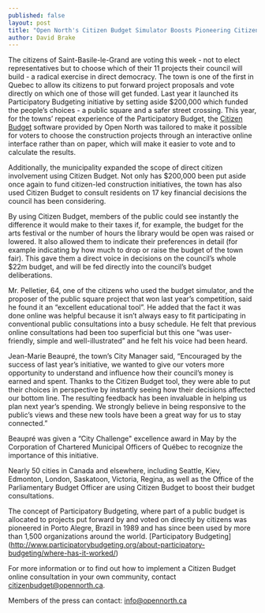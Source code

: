 ```yaml
---
published: false
layout: post
title: "Open North's Citizen Budget Simulator Boosts Pioneering Citizen Engagement Project"
author: David Brake
---
```


The citizens of Saint-Basile-le-Grand are voting this week - not to elect representatives but to choose which of their 11 projects their council will build - a radical exercise in direct democracy. The town is one of the first in Quebec to allow its citizens to put forward project proposals and vote directly on which one of those will get funded. Last year it launched its Participatory Budgeting initiative by setting aside $200,000 which funded the people’s choices -  a public square and a safer street crossing. This year, for the towns’ repeat experience of the Participatory Budget, the [Citizen Budget](http://www.citizenbudget.com) software provided by Open North was tailored to make it possible for voters to choose the construction projects through an interactive online interface rather than on paper, which will make it easier to vote and to calculate the results.

Additionally, the municipality expanded the scope of direct citizen involvement using Citizen Budget. Not only has $200,000 been put aside once again to fund citizen-led construction initiatives, the town has also used Citizen Budget to consult residents on 17 key financial decisions the council has been considering. 

By using Citizen Budget, members of the public could see instantly the difference it would make to their taxes if, for example, the budget for the arts festival or the number of hours the library would be open was raised or lowered. It also allowed them to indicate their preferences in detail (for example indicating by how much to drop or raise the budget of the town fair). This gave them a direct voice in decisions on the council’s whole $22m budget, and will be fed directly into the council’s budget deliberations.

Mr. Pelletier, 64, one of the citizens who used the budget simulator, and the proposer of the public square project that won last year’s competition, said he found it an “excellent educational tool”. He added that the fact it was done online was helpful because it isn’t always easy to fit participating in conventional public consultations into a busy schedule. He felt that previous online consultations had been too superficial but this one “was user-friendly, simple and well-illustrated” and he felt his voice had been heard.

Jean-Marie Beaupré, the town’s City Manager said, “Encouraged by the success of last year’s initiative, we wanted to give our voters more opportunity to understand and influence how their council’s money is earned and spent. Thanks to the Citizen Budget tool, they were able to put their choices in perspective by instantly seeing how their decisions affected our bottom line. The resulting feedback has been invaluable in helping us plan next year’s spending. We strongly believe in being responsive to the public’s views and these new tools have been a great way for us to stay connected.”

Beaupré was given a “City Challenge" excellence award in May by the Corporation of Chartered Municipal Officers of Québec to recognize the importance of this initiative.

Nearly 50 cities in Canada and elsewhere, including Seattle, Kiev, Edmonton, London, Saskatoon, Victoria, Regina, as well as the Office of the Parliamentary Budget Officer are using Citizen Budget to boost their budget consultations. 

The concept of Participatory Budgeting, where part of a public budget is allocated to projects put forward by and voted on directly by citizens was pioneered in Porto Alegre, Brazil in 1989 and has since been used by more than 1,500 organizations around the world. [Participatory Budgeting] (http://www.participatorybudgeting.org/about-participatory-budgeting/where-has-it-worked/)

For more information or to find out how to implement a Citizen Budget online consultation in your own community, contact citizenbudget@opennorth.ca.

Members of the press can contact: info@opennorth.ca
